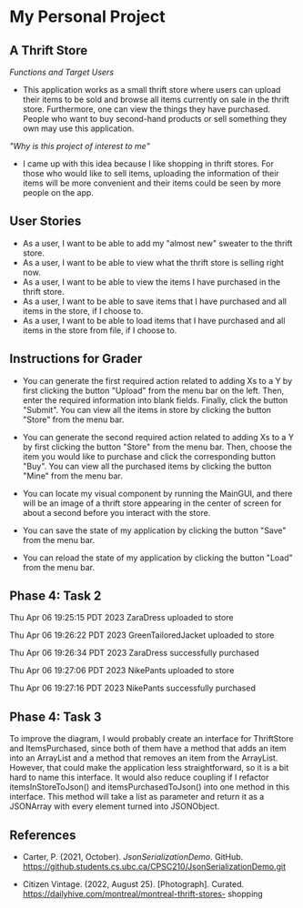 # My Personal Project

## A Thrift Store


 *Functions and Target Users*
- This application works as a small thrift store where users can upload their items to be sold and browse all items 
currently on sale in the thrift store. Furthermore, one can view the things they have purchased. People who want to buy
second-hand products or sell something they own may use this application.


*"Why is this project of interest to me"*
- I came up with this idea because I like shopping in thrift stores. For those who would like to sell items, uploading
the information of their items will be more convenient and their items could be seen by more people on the app.

## User Stories
- As a user, I want to be able to add my "almost new" sweater to the thrift store.
- As a user, I want to be able to view what the thrift store is selling right now.
- As a user, I want to be able to view the items I have purchased in the thrift store.
- As a user, I want to be able to save items that I have purchased and all items in the store, if I choose to.
- As a user, I want to be able to load items that I have purchased and all items in the store from file, if I choose to.

## Instructions for Grader

- You can generate the first required action related to adding Xs to a Y by first clicking the button "Upload" from the 
menu bar on the left. Then, enter the required information into blank fields. Finally, click the button "Submit". You 
can view all the items in store by clicking the button "Store" from the menu bar.

- You can generate the second required action related to adding Xs to a Y by first clicking the button "Store" from the
menu bar. Then, choose the item you would like to purchase and click the corresponding button "Buy". You can view all 
the purchased items by clicking the button "Mine" from the menu bar.

- You can locate my visual component by running the MainGUI, and there will be an image of a thrift store appearing in 
the center of screen for about a second before you interact with the store.

- You can save the state of my application by clicking the button "Save" from the menu bar.

- You can reload the state of my application by clicking the button "Load" from the menu bar.

## Phase 4: Task 2

Thu Apr 06 19:25:15 PDT 2023
ZaraDress uploaded to store

Thu Apr 06 19:26:22 PDT 2023
GreenTailoredJacket uploaded to store

Thu Apr 06 19:26:34 PDT 2023
ZaraDress successfully purchased

Thu Apr 06 19:27:06 PDT 2023
NikePants uploaded to store

Thu Apr 06 19:27:16 PDT 2023
NikePants successfully purchased

## Phase 4: Task 3
To improve the diagram, I would probably create an interface for ThriftStore and ItemsPurchased, since both of them have 
a method that adds an item into an ArrayList and a method that removes an item from the ArrayList. However, that could 
make the application less straightforward, so it is a bit hard to name this interface. It would also reduce coupling if I 
refactor itemsInStoreToJson() and itemsPurchasedToJson() into one method in this interface. This method will take a
list as parameter and return it as a JSONArray with every element turned into JSONObject.



## References
- Carter, P. (2021, October). *JsonSerializationDemo*. GitHub. 
https://github.students.cs.ubc.ca/CPSC210/JsonSerializationDemo.git

- Citizen Vintage. (2022, August 25). [Photograph]. Curated. https://dailyhive.com/montreal/montreal-thrift-stores-
shopping